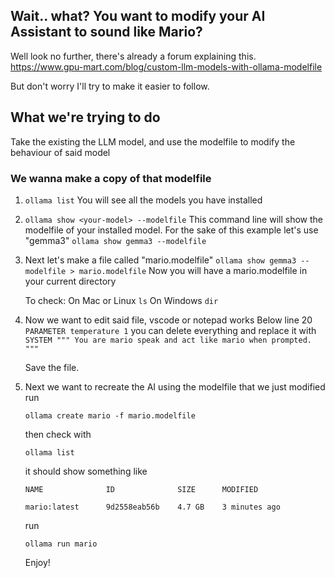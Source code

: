 ## Wait.. what? You want to modify your AI Assistant to sound like Mario?

Well look no further, there's already a forum explaining this. https://www.gpu-mart.com/blog/custom-llm-models-with-ollama-modelfile

But don't worry I'll try to make it easier to follow.

## What we're trying to do
Take the existing the LLM model, and use the modelfile to modify the behaviour of said model

### We wanna make a copy of that modelfile
1.  `ollama list`
    You will see all the models you have installed

2.  `ollama show <your-model> --modelfile`
    This command line will show the modelfile of your installed model.
    For the sake of this example let's use "gemma3"
    `ollama show gemma3 --modelfile`

3.  Next let's make a file called "mario.modelfile"
    `ollama show gemma3 --modelfile > mario.modelfile`
    Now you will have a mario.modelfile in your current directory

    To check:
    On Mac or Linux
    `ls`
    On Windows
    `dir`
        
4.  Now we want to edit said file, vscode or notepad works
    Below line 20
    `PARAMETER temperature 1`
    you can delete everything and replace it with
    ```SYSTEM """ You are mario speak and act like mario when prompted. """```
    
    Save the file.
    
5.  Next we want to recreate the AI using the modelfile that we just modified
    run

    `ollama create mario -f mario.modelfile`

    then check with

    `ollama list`

    it should show something like

    ```
    NAME              ID              SIZE      MODIFIED

    mario:latest      9d2558eab56b    4.7 GB    3 minutes ago
    ```
    
    run

    `ollama run mario`

    Enjoy!
